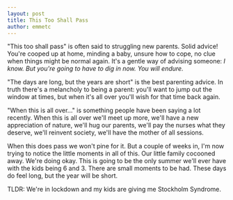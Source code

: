 ```yaml
---
layout: post
title: This Too Shall Pass
author: emmetc
---
```


"This too shall pass" is often said to struggling new parents. Solid advice! You're cooped up at home, minding a baby, unsure how to cope, no clue when things might be normal again. It's a gentle way of advising someone: _I know. But you're going to have to dig in now. You will endure._

"The days are long, but the years are short" is the best parenting advice. In truth there's a melancholy to being a parent: you'll want to jump out the window at times, but when it's all over you'll wish for that time back again.

"When this is all over..." is something people have been saying a lot recently. When this is all over we'll meet up more, we'll have a new appreciation of nature, we'll hug our parents, we'll pay the nurses what they deserve, we'll reinvent society, we'll have the mother of all sessions.

When this does pass we won't pine for it. But a couple of weeks in, I'm now trying to notice the little moments in all of this. Our little family cocooned away. We're doing okay. This is going to be the only summer we'll ever have with the kids being 6 and 3. There are small moments to be had. These days do feel long, but the year will be short.

TLDR: We're in lockdown and my kids are giving me Stockholm Syndrome.